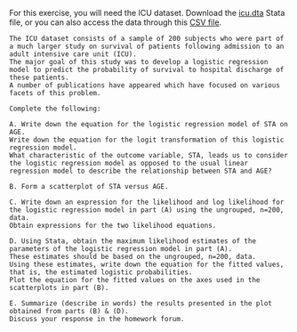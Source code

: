 For this exercise, you will need the ICU dataset. 
Download the <a href="https://d396qusza40orc.cloudfront.net/logisticregression/data/icu.dta">icu.dta</a> Stata file, 
or you can also access the data through this <a href="https://d396qusza40orc.cloudfront.net/logisticregression/data/icu.csv">CSV file</a>.

```
The ICU dataset consists of a sample of 200 subjects who were part of a much larger study on survival of patients following admission to an adult intensive care unit (ICU). 
The major goal of this study was to develop a logistic regression model to predict the probability of survival to hospital discharge of these patients. 
A number of publications have appeared which have focused on various facets of this problem.

Complete the following:

A. Write down the equation for the logistic regression model of STA on AGE. 
Write down the equation for the logit transformation of this logistic regression model. 
What characteristic of the outcome variable, STA, leads us to consider the logistic regression model as opposed to the usual linear regression model to describe the relationship between STA and AGE?

B. Form a scatterplot of STA versus AGE.

C. Write down an expression for the likelihood and log likelihood for the logistic regression model in part (A) using the ungrouped, n=200, data. 
Obtain expressions for the two likelihood equations.

D. Using Stata, obtain the maximum likelihood estimates of the parameters of the logistic regression model in part (A). 
These estimates should be based on the ungrouped, n=200, data. 
Using these estimates, write down the equation for the fitted values, 
that is, the estimated logistic probabilities. 
Plot the equation for the fitted values on the axes used in the scatterplots in part (B).

E. Summarize (describe in words) the results presented in the plot obtained from parts (B) & (D). 
Discuss your response in the homework forum.
```
